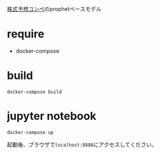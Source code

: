 [株式予想コンペ](https://comp.probspace.com/competitions/us_stock_price)のprophetベースモデル

# require
* docker-compose

# build

```
docker-compose build
```

# jupyter notebook

```
docker-compose up
```
起動後、ブラウザで`localhost:8888`にアクセスしてください。
